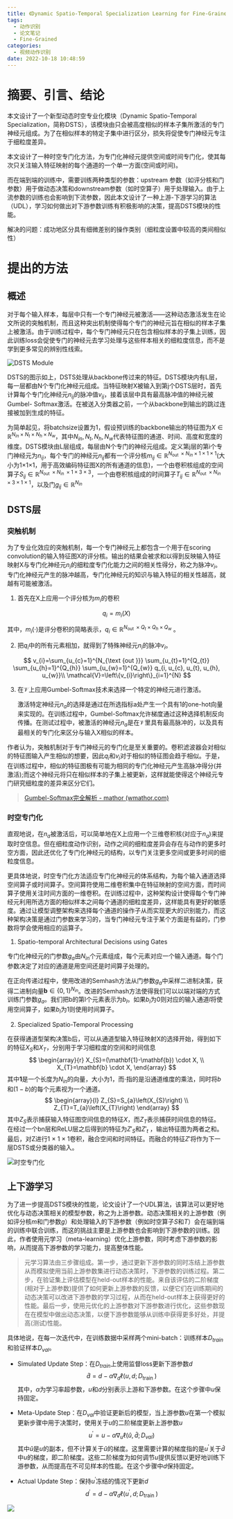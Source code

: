 ```yaml
---
title: 《Dynamic Spatio-Temporal Specialization Learning for Fine-Grained Action Recognition》阅读笔记
tags:
  - 动作识别
  - 论文笔记
  - Fine-Grained
categories:
  - 视频动作识别
date: 2022-10-18 10:48:59
---
```


# 摘要、引言、结论

本文设计了一个新型动态时空专业化模块（Dynamic Spatio-Temporal Specialization，简称DSTS），该模块由只会被高度相似的样本子集所激活的专门神经元组成。为了在相似样本的特定子集中进行区分，损失将促使专门神经元专注于细粒度差异。

本文设计了一种时空专门化方法，为专门化神经元提供空间或时间专门化，使其每次只关注输入特征映射的每个通道的一个单一方面(空间或时间)。

而在端到端的训练中，需要训练两种类型的参数：upstream 参数（如评分核和门参数）用于做动态决策和downstream参数（如时空算子）用于处理输入。由于上流参数的训练也会影响到下流参数，因此本文设计了一种上游-下游学习的算法（UDL），学习如何做出对下游参数训练有积极影响的决策，提高DSTS模块的性能。

解决的问题：成功地区分具有细微差别的操作类别（细粒度设置中较高的类间相似性）

<!--more-->

# 提出的方法

## 概述

对于每个输入样本，每层中只有一个专门神经元被激活——这种动态激活发生在论文所说的突触机制，而且这种突出机制使得每个专门的神经元旨在相似的样本子集上被激活。由于训练过程中，每个专门神经元只在包含相似样本的子集上训练，因此训练loss会促使专门的神经元去学习处理与这些样本相关的细粒度信息，而不是学到更多常见的辨别性线索。



![DSTS Module](https://raw.githubusercontent.com/yic666/Blogimg/master/image-20221019154610958.png)

DSTS的图示如上，DSTS处理从backbone传过来的特征。DSTS模块内有L层，每一层都由N个专门化神经元组成。当特征映射X被输入到第j个DSTS层时，首先计算每个专门化神经元$n_{ij}$的脉冲值$v_{ij}$，接着该层中具有最高脉冲值的神经元被Gumbel- Softmax激活。在被送入分类器之前，一个从backbone到输出的跳过连接被加到生成的特征。

为简单起见，将batchsize设置为1，假设预训练的backbone输出的特征图为$X \in \mathbb{R}^{N_{i n} \times N_{t} \times N_{h} \times N_{w}}$，其中$N_{i n}, N_{t}, N_{h}, N_{w}$代表特征图的通道、时间、高度和宽度的维度。DSTS模块由L层组成，每层由N个专门的神经元组成。定义第j层的第i个专门神经元为$n_{ij}$，每个专门的神经元$n_{ij}$都有一个评分核$m_{i j} \in \mathbb{R}^{N_{\text {out }} \times N_{i n} \times 1 \times 1 \times 1}$(大小为1×1×1，用于高效编码特征图X的所有通道的信息)，一个由卷积核组成的空间算子$S_{i j} \in \mathbb{R}^{N_{\text {out }} \times N_{\text {in }} \times 1 \times 3 \times 3}$，一个由卷积核组成的时间算子$T_{i j} \in \mathbb{R}^{N_{\text {out }} \times N_{i n} \times 3 \times 1 \times 1}$，以及门$g_{i j} \in \mathbb{R}^{N_{i n}}$

## DSTS层

### **突触机制** 

为了专业化效应的突触机制，每一个专门神经元上都包含一个用于在scoring convolution的输入特征图X的评分核。输出的结果会被求和以得到反映输入特征映射X与专门化神经元$n_i$的细粒度专门化能力之间的相关性得分，称之为脉冲$v_i$。专门化神经元产生的脉冲越高，专门化神经元的知识与输入特征的相关性越高，就越有可能被激活。

1. 首先在X上应用一个评分核为$m_i$的卷积

$$
q_{i}=m_{i}(X)
$$

其中，$m_{i}(·)$是评分卷积的简略表示，$q_{i} \in \mathbb{R}^{N_{\text {out }} \times Q_{t} \times Q_{h} \times Q_{w}}$ 。

2. 把$q_i$中的所有元素相加，就得到了特殊神经元$n_i$的脉冲$v_i$。

$$
v_{i}=\sum_{u_{c}=1}^{N_{\text {out }}} \sum_{u_{t}=1}^{Q_{t}} \sum_{u_{h}=1}^{Q_{h}} \sum_{u_{w}=1}^{Q_{w}} q_{i, u_{c}, u_{t}, u_{h}, u_{w}}\\
\mathcal{V}=\left\{v_{i}\right\}_{i=1}^{N}
$$

3. 在$\mathcal{V}$上应用Gumbel-Softmax技术来选择一个特定的神经元进行激活。

   激活特定神经元$n_a$的选择是通过在所选指标a处产生一个具有1的one-hot向量来实现的。在训练过程中，Gumbel-Softmax允许梯度通过这种选择机制反向传播。在测试过程中，被激活的神经元$n_a$是在$\mathcal{V}$里具有最高脉冲的，以及具有最相关的专门化来区分与输入X相似的样本。

作者认为，突触机制对于专门神经元的专门化是至关重要的。卷积滤波器会对相似的特征图输入产生相似的想要，因此$q_i$和$v_i$对于相似的特征图会趋于相似。于是，在训练过程中，相似的特征图极有可能为相同的专门化神经元产生高脉冲得分(并激活);而这个神经元将只在相似样本的子集上被更新，这样就能使得这个神经元专门研究细粒度的差异来区分它们。

> [Gumbel-Softmax完全解析 - mathor (wmathor.com)](https://wmathor.com/index.php/archives/1595/)

### **时空专门化**

直观地说，在$n_a$被激活后，可以简单地在X上应用一个三维卷积核(对应于$n_a$)来提取时空信息。但在细粒度动作识别，动作之间的细粒度差异会存在与动作的更多时空方面，因此还优化了专门化神经元的结构，以专门关注更多空间或更多时间的细粒度信息。

更具体地说，时空专门化方法适应专门化神经元的体系结构，为每个输入通道选择空间算子或时间算子。空间算符使用二维卷积集中在特征映射的空间方面，而时间算子使用关注时间方面的一维卷积。在训练过程中，这种架构设计使得每个专门神经元利用所选方面的相似样本之间每个通道的细粒度差异，这样能具有更好的敏感度。通过让模型调整架构来选择每个通道的操作子从而实现更大的识别能力，而这种架构决策是通过门参数来学习的，当专门神经元专注于某个方面是有益的，门参数将学会使用相应的运算子。

1. Spatio-temporal Architectural Decisions using Gates

专门化神经元的门参数$g_a$由$N_{in}$个元素组成，每个元素对应一个输入通道。每个门参数决定了对应的通道是用空间还是时间算子处理的。

在正向传递过程中，使用改进的Semhash方法从门参数$g_a$中采样二进制决策，获得二进制向量$\mathbf{b} \in\{0,1\}^{N_{i n}}$。改进的Semhash方法使得我们可以以端对端的方式训练门参数$g_a$。我们把b的第l个元素表示为$b_l$。如果$b_l$为0则对应的输入通道$l$将使用空间算子，如果$b_l$为1则使用时间算子。

2. Specialized Spatio-Temporal Processing

在获得通道型架构决策b后，可以从通道型输入特征映射X的选择开始，得到如下的特征$X_S$和$X_T$，分别用于学习细粒度的空间和时间信息
$$
\begin{array}{r}
X_{S}=(\mathbf{1}-\mathbf{b}) \cdot X, \\
X_{T}=\mathbf{b} \cdot X,
\end{array}
$$
其中$\mathbf{1}$是一个长度为$N_{in}$的向量，大小为1，而$\cdot$指的是沿通道维度的乘法，同时将$b$和$(1 - b)$的每个元素视为一个通道。
$$
\begin{array}{l}
Z_{S}=S_{a}\left(X_{S}\right) \\
Z_{T}=T_{a}\left(X_{T}\right)
\end{array}
$$
其中$Z_S$表示捕获输入特征图空间信息的特征$X$，而$Z_T$表示捕获时间信息的特征。在经过一个bn层和ReLU层之后得到的特征为$Z'_S$和$Z'_t$ ，输出特征图为两者之和。最后，对Z进行1 × 1 × 1卷积，融合空间和时间特征。而融合的特征$Z'$将作为下一层DSTS或分类器的输入。

![时空专门化](https://raw.githubusercontent.com/yic666/Blogimg/master/image-20221123205910863.png)

## 上下游学习

为了进一步提高DSTS模块的性能，论文设计了一个UDL算法，该算法可以更好地优化与动态决策相关的模型参数，称之为上游参数。动态决策相关的上游参数（例如评分核$m$和门参数$g$）和处理输入的下游参数（例如时空算子$S$和$T$）会在端到端的训练中联合训练，而这的挑战主要是上游参数也会影响到下游参数的训练。因此，作者使用元学习（meta-learning）优化上游参数，同时考虑下游参数的影响，从而提高下游参数的学习能力，提高整体性能。

> 元学习算法由三步骤组成。第一步，通过更新下游参数的同时冻结上游参数从而模拟使用当前上游参数集进行动态决策时，下游参数的训练过程。第二步，在验证集上评估模型在held-out样本的性能。来自该评估的二阶梯度(相对于上游参数)提供了如何更新上游参数的反馈，以便它们在训练期间的动态决策可以改进下游参数的学习过程，从而在held-out样本上获得更好的性能。最后一步，使用元优化的上游参数对下游参数进行优化，这些参数现在在模型中做出动态决策，以便下游参数能够从训练中获得更多好处，并提高(测试)性能。

 具体地说，在每一次迭代中，在训练数据中采样两个mini-batch：训练样本$D_{train}$和验证样本$D_{val}$。

- Simulated Update Step：在$D_{train}$上使用监督loss更新下游参数$d$
  $$
  \hat{d}=d-\alpha \nabla_{d} \ell\left(u, d ; D_{\text {train }}\right)
  $$
  其中，$\alpha$为学习率超参数，$u$和$d$分别表示上游和下游参数。在这个步骤中$u$保持固定。

- Meta-Update Step：在$D_{val}$中验证更新后的模型，当上游参数$u$在第一个模拟更新步骤中用于决策时，使用关于$u$的二阶梯度更新上游参数$u$
  $$
  u^{\prime}=u-\alpha \nabla_{u} \ell\left(\hat{u}, \hat{d} ; D_{v a l}\right)
  $$
  其中$\hat{u}$是$u$的副本，但不计算关于$\hat{u}$的梯度。这里需要计算的梯度指的是$u^{\prime}$关于$\hat{d}$中$u$的梯度，即二阶梯度。这些二阶梯度为如何调节$u$提供反馈以更好地训练下游参数，从而提高在不可见样本的性能。在这个步骤中$d$保持固定。

- Actual Update Step：保持$u^{\prime}$冻结的情况下更新$d$
  $$
  d^{\prime}=d-\alpha \nabla_{d} \ell\left(u^{\prime}, d ; D_{\text {train }}\right)
  $$

![](https://raw.githubusercontent.com/yic666/Blogimg/master/image-20221124161756656.png)
